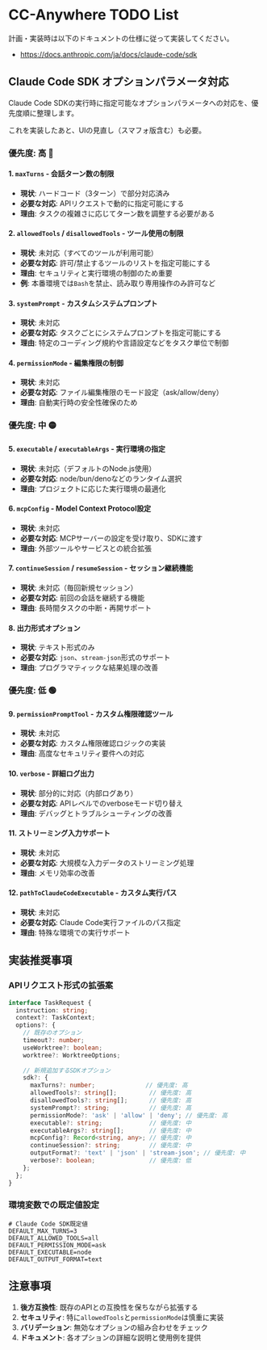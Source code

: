 # CC-Anywhere TODO List

計画・実装時は以下のドキュメントの仕様に従って実装してください。
* https://docs.anthropic.com/ja/docs/claude-code/sdk

## Claude Code SDK オプションパラメータ対応

Claude Code SDKの実行時に指定可能なオプションパラメータへの対応を、優先度順に整理します。

これを実装したあと、UIの見直し（スマフォ版含む）も必要。

### 優先度: 高 🔴

#### 1. `maxTurns` - 会話ターン数の制限
- **現状**: ハードコード（3ターン）で部分対応済み
- **必要な対応**: APIリクエストで動的に指定可能にする
- **理由**: タスクの複雑さに応じてターン数を調整する必要がある

#### 2. `allowedTools` / `disallowedTools` - ツール使用の制限
- **現状**: 未対応（すべてのツールが利用可能）
- **必要な対応**: 許可/禁止するツールのリストを指定可能にする
- **理由**: セキュリティと実行環境の制御のため重要
- **例**: 本番環境では`Bash`を禁止、読み取り専用操作のみ許可など

#### 3. `systemPrompt` - カスタムシステムプロンプト
- **現状**: 未対応
- **必要な対応**: タスクごとにシステムプロンプトを指定可能にする
- **理由**: 特定のコーディング規約や言語設定などをタスク単位で制御

#### 4. `permissionMode` - 編集権限の制御
- **現状**: 未対応
- **必要な対応**: ファイル編集権限のモード設定（ask/allow/deny）
- **理由**: 自動実行時の安全性確保のため

### 優先度: 中 🟡

#### 5. `executable` / `executableArgs` - 実行環境の指定
- **現状**: 未対応（デフォルトのNode.js使用）
- **必要な対応**: node/bun/denoなどのランタイム選択
- **理由**: プロジェクトに応じた実行環境の最適化

#### 6. `mcpConfig` - Model Context Protocol設定
- **現状**: 未対応
- **必要な対応**: MCPサーバーの設定を受け取り、SDKに渡す
- **理由**: 外部ツールやサービスとの統合拡張

#### 7. `continueSession` / `resumeSession` - セッション継続機能
- **現状**: 未対応（毎回新規セッション）
- **必要な対応**: 前回の会話を継続する機能
- **理由**: 長時間タスクの中断・再開サポート

#### 8. 出力形式オプション
- **現状**: テキスト形式のみ
- **必要な対応**: `json`、`stream-json`形式のサポート
- **理由**: プログラマティックな結果処理の改善

### 優先度: 低 🟢

#### 9. `permissionPromptTool` - カスタム権限確認ツール
- **現状**: 未対応
- **必要な対応**: カスタム権限確認ロジックの実装
- **理由**: 高度なセキュリティ要件への対応

#### 10. `verbose` - 詳細ログ出力
- **現状**: 部分的に対応（内部ログあり）
- **必要な対応**: APIレベルでのverboseモード切り替え
- **理由**: デバッグとトラブルシューティングの改善

#### 11. ストリーミング入力サポート
- **現状**: 未対応
- **必要な対応**: 大規模な入力データのストリーミング処理
- **理由**: メモリ効率の改善

#### 12. `pathToClaudeCodeExecutable` - カスタム実行パス
- **現状**: 未対応
- **必要な対応**: Claude Code実行ファイルのパス指定
- **理由**: 特殊な環境での実行サポート

## 実装推奨事項

### APIリクエスト形式の拡張案

```typescript
interface TaskRequest {
  instruction: string;
  context?: TaskContext;
  options?: {
    // 既存のオプション
    timeout?: number;
    useWorktree?: boolean;
    worktree?: WorktreeOptions;
    
    // 新規追加するSDKオプション
    sdk?: {
      maxTurns?: number;              // 優先度: 高
      allowedTools?: string[];         // 優先度: 高
      disallowedTools?: string[];      // 優先度: 高
      systemPrompt?: string;           // 優先度: 高
      permissionMode?: 'ask' | 'allow' | 'deny'; // 優先度: 高
      executable?: string;             // 優先度: 中
      executableArgs?: string[];       // 優先度: 中
      mcpConfig?: Record<string, any>; // 優先度: 中
      continueSession?: string;        // 優先度: 中
      outputFormat?: 'text' | 'json' | 'stream-json'; // 優先度: 中
      verbose?: boolean;               // 優先度: 低
    };
  };
}
```

### 環境変数での既定値設定

```env
# Claude Code SDK既定値
DEFAULT_MAX_TURNS=3
DEFAULT_ALLOWED_TOOLS=all
DEFAULT_PERMISSION_MODE=ask
DEFAULT_EXECUTABLE=node
DEFAULT_OUTPUT_FORMAT=text
```

## 注意事項

1. **後方互換性**: 既存のAPIとの互換性を保ちながら拡張する
2. **セキュリティ**: 特に`allowedTools`と`permissionMode`は慎重に実装
3. **バリデーション**: 無効なオプションの組み合わせをチェック
4. **ドキュメント**: 各オプションの詳細な説明と使用例を提供